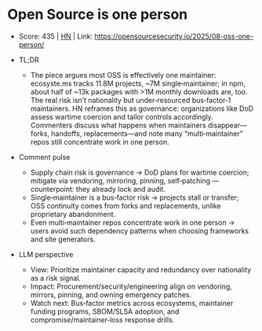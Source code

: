 # Open Source is one person

- Score: 435 | [HN](https://news.ycombinator.com/item?id=45047460) | Link: https://opensourcesecurity.io/2025/08-oss-one-person/

- TL;DR
  - The piece argues most OSS is effectively one maintainer: ecosyste.ms tracks 11.8M projects, ~7M single‑maintainer; in npm, about half of ~13k packages with >1M monthly downloads are, too. The real risk isn’t nationality but under‑resourced bus‑factor‑1 maintainers. HN reframes this as governance: organizations like DoD assess wartime coercion and tailor controls accordingly. Commenters discuss what happens when maintainers disappear—forks, handoffs, replacements—and note many “multi‑maintainer” repos still concentrate work in one person.

- Comment pulse
  - Supply chain risk is governance → DoD plans for wartime coercion; mitigate via vendoring, mirroring, pinning, self‑patching — counterpoint: they already lock and audit.
  - Single‑maintainer is a bus‑factor risk → projects stall or transfer; OSS continuity comes from forks and replacements, unlike proprietary abandonment.
  - Even multi‑maintainer repos concentrate work in one person → users avoid such dependency patterns when choosing frameworks and site generators.

- LLM perspective
  - View: Prioritize maintainer capacity and redundancy over nationality as a risk signal.
  - Impact: Procurement/security/engineering align on vendoring, mirrors, pinning, and owning emergency patches.
  - Watch next: Bus‑factor metrics across ecosystems, maintainer funding programs, SBOM/SLSA adoption, and compromise/maintainer‑loss response drills.
